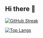 ## Hi there 👋
[![GitHub Streak](https://github-readme-streak-stats.herokuapp.com?user=SadeghSohani&theme=gruvbox&mode=weekly)](https://git.io/streak-stats)

[![Top Langs](https://github-readme-stats.vercel.app/api/top-langs/?username=SadeghSohani&theme=gruvbox&layout=compact)](https://github.com/anuraghazra/github-readme-stats)

<!--
**SadeghSohani/SadeghSohani** is a ✨ _special_ ✨ repository because its `README.md` (this file) appears on your GitHub profile.

Here are some ideas to get you started:

- 🔭 I’m currently working on ...
- 🌱 I’m currently learning ...
- 👯 I’m looking to collaborate on ...
- 🤔 I’m looking for help with ...
- 💬 Ask me about ...
- 📫 How to reach me: ...
- 😄 Pronouns: ...
- ⚡ Fun fact: ...
-->

